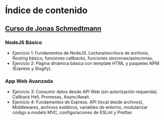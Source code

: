 # Índice de contenido

## [Curso de Jonas Schmedtmann](https://www.udemy.com/course/nodejs-express-mongodb-bootcamp/)

### NodeJS Básico

- Ejercicio 1: Fundamentos de NodeJS. Lectura/escritura de archivos, Routing básico, funciones callbacks, funciones síncronas/asíncronas,
- Ejercicio 2: Página dinámica básica con template HTML y paquetes NPM (Express y Slugify).

### App Web Avanzada

- Ejercicio 3: Consumir datos desde API Web (sin autorización requerida). Callback Hell, Promesas, Async/Await.
- Ejercicio 4: Fundamentos de Express. API (local desde archivos), Middlewares, archivos estáticos, variables de entorno, modularizar código a modelo MVC, configuraciones de ESLint y Prettier.
